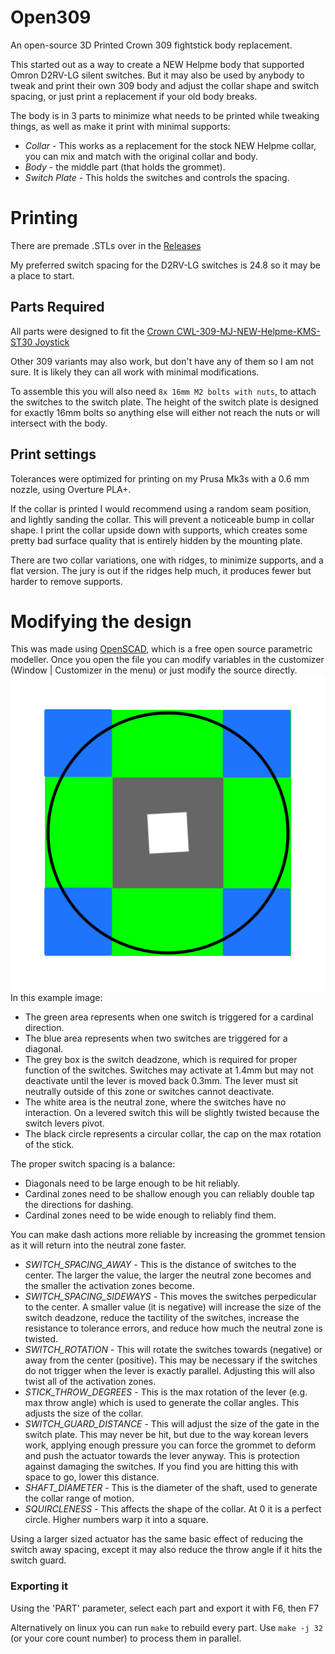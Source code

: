 # Open309

An open-source 3D Printed Crown 309 fightstick body replacement.

This started out as a way to create a NEW Helpme body that supported Omron D2RV-LG silent switches. But it may also be used by anybody to tweak and print their own 309 body and adjust the collar shape and switch spacing, or just print a replacement if your old body breaks.

The body is in 3 parts to minimize what needs to be printed while tweaking things, as well as make it print with minimal supports:

* *Collar* - This works as a replacement for the stock NEW Helpme collar, you can mix and match with the original collar and body.
* *Body* - the middle part (that holds the grommet).
* *Switch Plate* - This holds the switches and controls the spacing.

# Printing

There are premade .STLs over in the [Releases](https://github.com/not-magic/Open309/releases)

My preferred switch spacing for the D2RV-LG switches is 24.8 so it may be a place to start.

## Parts Required

All parts were designed to fit the [Crown CWL-309-MJ-NEW-Helpme-KMS-ST30 Joystick](https://focusattack.com/crown-cwl-309-mj-new-helpme-kms-st30-joystick/)

Other 309 variants may also work, but don't have any of them so I am not sure. It is likely they can all work with minimal modifications.

To assemble this you will also need `8x 16mm M2 bolts with nuts`, to attach the switches to the switch plate. The height of the switch plate is designed for exactly 16mm bolts so anything else will either not reach the nuts or will intersect with the body.

## Print settings

Tolerances were optimized for printing on my Prusa Mk3s with a 0.6 mm nozzle, using Overture PLA+.

If the collar is printed I would recommend using a random seam position, and lightly sanding the collar. This will prevent a noticeable bump in collar shape. I print the collar upside down with supports, which creates some pretty bad surface quality that is entirely hidden by the mounting plate.

There are two collar variations, one with ridges, to minimize supports, and a flat version. The jury is out if the ridges help much, it produces fewer but harder to remove supports.

# Modifying the design

This was made using [OpenSCAD](https://openscad.org/), which is a free open source parametric modeller. Once you open the file you can modify variables in the customizer (Window | Customizer in the menu) or just modify the source directly.
![Switch Zones](./images/switch_zones.png)
In this example image:

* The green area represents when one switch is triggered for a cardinal direction.
* The blue area represents when two switches are triggered for a diagonal.
* The grey box is the switch deadzone, which is required for proper function of the switches. Switches may activate at 1.4mm but may not deactivate until the lever is moved back 0.3mm. The lever must sit neutrally outside of this zone or switches cannot deactivate.
* The white area is the neutral zone, where the switches have no interaction. On a levered switch this will be slightly twisted because the switch levers pivot.
* The black circle represents a circular collar, the cap on the max rotation of the stick.

The proper switch spacing is a balance:

* Diagonals need to be large enough to be hit reliably.
* Cardinal zones need to be shallow enough you can reliably double tap the directions for dashing.
* Cardinal zones need to be wide enough to reliably find them.

You can make dash actions more reliable by increasing the grommet tension as it will return into the neutral zone faster.

* _SWITCH_SPACING_AWAY_ - This is the distance of switches to the center. The larger the value, the larger the neutral zone becomes and the smaller the activation zones become.
* _SWITCH_SPACING_SIDEWAYS_ - This moves the switches perpedicular to the center. A smaller value (it is negative) will increase the size of the switch deadzone, reduce the tactility of the switches, increase the resistance to tolerance errors, and reduce how much the neutral zone is twisted.
* _SWITCH_ROTATION_ - This will rotate the switches towards (negative) or away from the center (positive). This may be necessary if the switches do not trigger when the lever is exactly parallel. Adjusting this will also twist all of the activation zones.
* _STICK_THROW_DEGREES_ - This is the max rotation of the lever (e.g. max throw angle) which is used to generate the collar angles. This adjusts the size of the collar.
* _SWITCH_GUARD_DISTANCE_ - This will adjust the size of the gate in the switch plate. This may never be hit, but due to the way korean levers work, applying enough pressure you can force the grommet to deform and push the actuator towards the lever anyway. This is protection against damaging the switches. If you find you are hitting this with space to go, lower this distance.
* _SHAFT_DIAMETER_ - This is the diameter of the shaft, used to generate the collar range of motion.
* _SQUIRCLENESS_  - This affects the shape of the collar. At 0 it is a perfect circle. Higher numbers warp it into a square.

Using a larger sized actuator has the same basic effect of reducing the switch away spacing, except it may also reduce the throw angle if it hits the switch guard.

### Exporting it

Using the 'PART' parameter, select each part and export it with F6, then F7

Alternatively on linux you can run `make` to rebuild every part. Use `make -j 32` (or your core count number) to process them in parallel.

